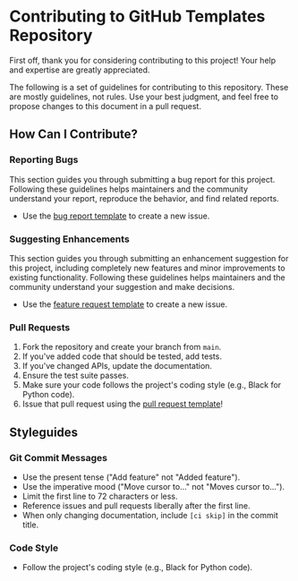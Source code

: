 # Contributing to GitHub Templates Repository

First off, thank you for considering contributing to this project! Your help and expertise are greatly appreciated.

The following is a set of guidelines for contributing to this repository. These are mostly guidelines, not rules. Use your best judgment, and feel free to propose changes to this document in a pull request.

## How Can I Contribute?

### Reporting Bugs

This section guides you through submitting a bug report for this project. Following these guidelines helps maintainers and the community understand your report, reproduce the behavior, and find related reports.

- Use the [bug report template](./ISSUE_TEMPLATE/bug-report.md) to create a new issue.

### Suggesting Enhancements

This section guides you through submitting an enhancement suggestion for this project, including completely new features and minor improvements to existing functionality. Following these guidelines helps maintainers and the community understand your suggestion and make decisions.

- Use the [feature request template](./ISSUE_TEMPLATE/feature-request.md) to create a new issue.

### Pull Requests

1. Fork the repository and create your branch from `main`.
2. If you've added code that should be tested, add tests.
3. If you've changed APIs, update the documentation.
4. Ensure the test suite passes.
5. Make sure your code follows the project's coding style (e.g., Black for Python code).
6. Issue that pull request using the [pull request template](./PULL_REQUEST_TEMPLATE/pull_request_template.yml)!

## Styleguides

### Git Commit Messages

- Use the present tense ("Add feature" not "Added feature").
- Use the imperative mood ("Move cursor to..." not "Moves cursor to...").
- Limit the first line to 72 characters or less.
- Reference issues and pull requests liberally after the first line.
- When only changing documentation, include `[ci skip]` in the commit title.

### Code Style

- Follow the project's coding style (e.g., Black for Python code).
